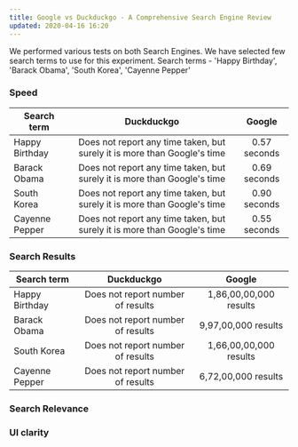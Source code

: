 ```yaml
---
title: Google vs Duckduckgo - A Comprehensive Search Engine Review
updated: 2020-04-16 16:20
---
```


We performed various tests on both Search Engines. We have selected few search terms to use for this experiment.
Search terms - 'Happy Birthday', 'Barack Obama', 'South Korea', 'Cayenne Pepper'

### Speed
| Search term | Duckduckgo | Google |
|----------------|:------------------------------------------------------------------------:|:------------:|
| Happy Birthday | Does not report any time taken, but surely it is more than Google's time | 0.57 seconds |
| Barack Obama | Does not report any time taken, but surely it is more than Google's time | 0.69 seconds |
| South Korea | Does not report any time taken, but surely it is more than Google's time | 0.90 seconds |
| Cayenne Pepper | Does not report any time taken, but surely it is more than Google's time | 0.55 seconds |

### Search Results
| Search term | Duckduckgo | Google |
|----------------|:------------------------------------------------------------------------:|:------------:|
| Happy Birthday | Does not report number of results | 1,86,00,00,000 results |
| Barack Obama | Does not report number of results | 9,97,00,000 results |
| South Korea | Does not report number of results | 1,66,00,00,000 results |
| Cayenne Pepper | Does not report number of results | 6,72,00,000 results |

### Search Relevance

### UI clarity
